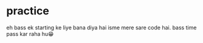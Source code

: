 # practice
eh bass ek starting ke liye bana diya hai isme mere sare code hai. bass time pass kar raha hu😁
